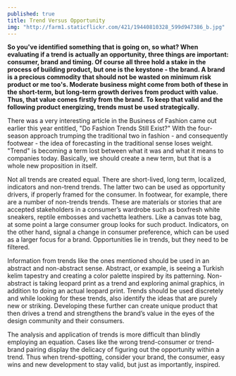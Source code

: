 ```yaml
---
published: true
title: Trend Versus Opportunity
img: "http://farm1.staticflickr.com/421/19440810328_599d947386_b.jpg"
---
```

**So you've identified something that is going on, so what? When evaluating if a trend is actually an opportunity, three things are important: consumer, brand and timing. Of course all three hold a stake in the process of building product, but one is the keystone - the brand. A brand is a precious commodity that should not be wasted on minimum risk product or me too's. Moderate business might come from both of these in the short-term, but long-term growth derives from product with value. Thus, that value comes firstly from the brand. To keep that valid and the following product energizing, trends must be used strategically.**

There was a very interesting article in the Business of Fashion came out earlier this year entitled, "Do Fashion Trends Still Exist?" With the four-season approach trumping the traditional two in fashion - and consequently footwear - the idea of forecasting in the traditional sense loses weight. "Trend" is becoming a term lost between what it was and what it means to companies today. Basically, we should create a new term, but that is a whole new proposition in itself.

Not all trends are created equal. There are short-lived, long term, localized, indicators and non-trend trends. The latter two can be used as opportunity drivers, if properly framed for the consumer. In footwear, for example, there are a number of non-trends trends. These are materials or stories that are accepted stakeholders in a consumer’s wardrobe such as boxfresh white sneakers, reptile embosses and vachetta leathers. Like a canvas tote bag, at some point a large consumer group looks for such product. Indicators, on the other hand, signal a change in consumer preference, which can be used as a larger focus for a brand. Opportunities lie in trends, but they need to be filtered.

Information from trends like the ones mentioned should be used in an abstract and non-abstract sense. Abstract, or example, is seeing a Turkish kelim tapestry and creating a color palette inspired by its patterning. Non-abstract is taking leopard print as a trend and exploring animal graphics, in addition to doing an actual leopard print. Trends should be used discretely and while looking for these trends, also identify the ideas that are purely new or striking. Developing these further can create unique product that then drives a trend and strengthens the brand’s value in the eyes of the design community and their consumers. 

The analysis and application of trends is more difficult than blindly employing an equation. Cases like the wrong trend-consumer or trend-brand pairing display the delicacy of figuring out the opportunity within a trend. Thus when trend-spotting, consider your brand, the consumer, easy wins and new development to stay valid, but just as importantly, inspired. 
